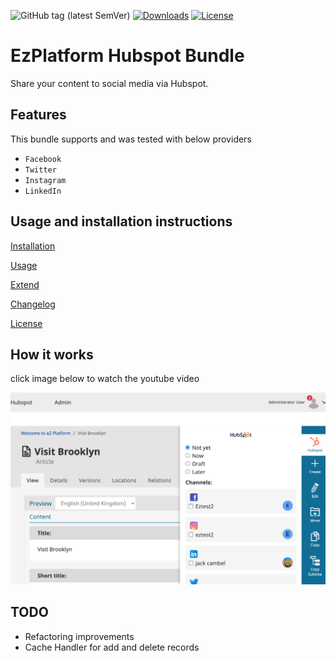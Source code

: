 ![GitHub tag (latest SemVer)](https://img.shields.io/github/v/tag/arfaram/ezplatform-hubspot?style=flat-square&color=blue)
[![Downloads](https://img.shields.io/packagist/dt/arfaram/ezplatform-hubspot.svg?style=flat-square&color=blue)](https://packagist.org/packages/arfaram/ezplatform-hubspot)
[![License](https://img.shields.io/packagist/l/arfaram/ezplatform-hubspot.svg?style=flat-square&color=blue)](https://github.com/arfaram/ezplatform-hubspot/blob/master/LICENSE)

# EzPlatform Hubspot Bundle

Share your content to social media via Hubspot.

## Features

This bundle supports and was tested with below providers

- `Facebook`
- `Twitter`
- `Instagram`
- `LinkedIn` 

## Usage and installation instructions

[Installation](doc/install.md)

[Usage](doc/usage.md)

[Extend](doc/extend.md)

[Changelog](doc/changelog.md)

[License](LICENSE)

## How it works
click image below to watch the youtube video
 
[![YouTube](doc/images/content.png)](https://bit.ly/2CoMqn9)


## TODO
- Refactoring improvements
- Cache Handler for add and delete records


